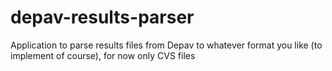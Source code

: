 # depav-results-parser

Application to parse results files from Depav to whatever format you like (to implement of course), for now only CVS files
